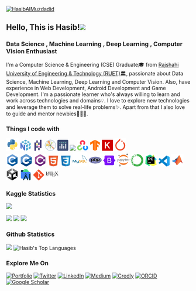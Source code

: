 <a href="https://github.com/HasibAlMuzdadid" target="_blank"><p align="left"> <img src="https://komarev.com/ghpvc/?username=HasibAlMuzdadid&label=Profile%20views&color=129e00" alt="HasibAlMuzdadid" /></a>
      
<h2 align="left">Hello, This is Hasib!<img src="https://raw.githubusercontent.com/iampavangandhi/iampavangandhi/master/gifs/Hi.gif" width="25px"><h3 align="left">Data Science , Machine Learning , Deep Learning , Computer Vision Enthusiast</h3></h2>

      
<p align="left">I'm a Computer Science & Engineering (CSE) Graduate🎓 from <a href="https://www.ruet.ac.bd/">Rajshahi University of Engineering & Technology (RUET)<a>🏛, passionate about Data Science, Machine Learning, Deep Learning and Computer Vision. Also, have experience in Web Development, Android Development and Game Development. I'm a passionate learner who's always willing to learn and work across technologies and domains💡. I love to explore new technologies and leverage them to solve real-life problems✨. Apart from that I also love to guide and mentor newbies👨🏻‍💻.<br>
<p/>
      
<h3>Things I code with</h3>
<p>
<img width="34px" src="https://raw.githubusercontent.com/devicons/devicon/master/icons/python/python-original.svg" /> 
<img width="30px" src="https://raw.githubusercontent.com/devicons/devicon/master/icons/numpy/numpy-original.svg" /> 
<img width="30px" src="https://raw.githubusercontent.com/devicons/devicon/master/icons/pandas/pandas-original.svg" />
<img width="30px" src="https://raw.githubusercontent.com/devicons/devicon/master/icons/matplotlib/matplotlib-original.svg" /> 
<img width="30px" src="https://raw.githubusercontent.com/devicons/devicon/master/icons/plotly/plotly-original.svg" /> 
<img width="55px" src="https://upload.wikimedia.org/wikipedia/commons/0/05/Scikit_learn_logo_small.svg" /> 
<img width="30px" src="https://github.com/devicons/devicon/blob/master/icons/opencv/opencv-original.svg" /> 
<img width="30px" src="https://github.com/devicons/devicon/blob/master/icons/tensorflow/tensorflow-original.svg" /> 
<img width="30px" src="https://github.com/devicons/devicon/blob/master/icons/keras/keras-original.svg" /> 
<img width="34px" src="https://github.com/devicons/devicon/blob/master/icons/pytorch/pytorch-original.svg" /> 
<br>      
<img width="34px" src="https://raw.githubusercontent.com/devicons/devicon/master/icons/c/c-original.svg" /> 
<img width="34px" src="https://raw.githubusercontent.com/devicons/devicon/master/icons/cplusplus/cplusplus-original.svg" /> 
<img width="34px" src="https://raw.githubusercontent.com/devicons/devicon/master/icons/csharp/csharp-original.svg" />       
<img width="30px" src="https://raw.githubusercontent.com/devicons/devicon/master/icons/html5/html5-original.svg" /> 
<img width="30px" src="https://raw.githubusercontent.com/devicons/devicon/master/icons/css3/css3-original.svg" /> 
<img width="40px" src="https://raw.githubusercontent.com/devicons/devicon/master/icons/mysql/mysql-original-wordmark.svg" /> 
<img width="35px" src="https://raw.githubusercontent.com/devicons/devicon/master/icons/php/php-original.svg" /> 
<img width="34px" src="https://raw.githubusercontent.com/devicons/devicon/master/icons/bootstrap/bootstrap-original.svg" />
<img width="35px" src="https://raw.githubusercontent.com/devicons/devicon/master/icons/jupyter/jupyter-original-wordmark.svg" /> 
<img width="34px" src="https://github.com/devicons/devicon/blob/master/icons/anaconda/anaconda-original.svg" /> 
<img width="34px" src="https://raw.githubusercontent.com/devicons/devicon/master/icons/pycharm/pycharm-original.svg" /> 
<img width="30px" src="https://raw.githubusercontent.com/devicons/devicon/master/icons/vscode/vscode-original.svg" /> 
<img width="34px" src="https://raw.githubusercontent.com/devicons/devicon/master/icons/matlab/matlab-original.svg" /> 
<img width="33px" src="https://raw.githubusercontent.com/devicons/devicon/master/icons/unity/unity-original.svg" /> 
<img width="33px" src="https://raw.githubusercontent.com/devicons/devicon/master/icons/androidstudio/androidstudio-original.svg" /> 
<img width="30px" src="https://github.com/devicons/devicon/blob/master/icons/git/git-original.svg" /> 
<img width="35px" src="https://github.com/devicons/devicon/blob/master/icons/latex/latex-original.svg" /> 
</p>  
      
      
<h3>Kaggle Statistics</h3>
<div align="left">
<a href="https://www.kaggle.com/hasibalmuzdadid"><img src="https://road-to-kaggle-grandmaster.vercel.app/api/simple/hasibalmuzdadid" /></a>
</div>
<p align="left">
<img src="https://road-to-kaggle-grandmaster.vercel.app/api/badges/hasibalmuzdadid/dataset" />
<img src="https://road-to-kaggle-grandmaster.vercel.app/api/badges/hasibalmuzdadid/notebook" />
<img src="https://road-to-kaggle-grandmaster.vercel.app/api/badges/hasibalmuzdadid/discussion" />
</p>

      
<h3>Github Statistics</h3>     
<div align="left">
<!-- <a href="https://github.com/HasibAlMuzdadid">
<img height="180em" src="https://github-readme-stats.vercel.app/api?username=HasibAlMuzdadid&show_icons=true&theme=gotham&include_all_commits=true&count_private=true&icon_color=FA8B00&hide_border=true" alt="Hasib's GitHub Stats"/> -->
<img height="180em" src="https://streak-stats.demolab.com?user=HasibAlMuzdadid&theme=dark&hide_border=true&count_private=true&background=0D1117">
<img height="180em" src="https://github-readme-stats-7crm.vercel.app/api/top-langs/?username=HasibAlMuzdadid&layout=compact&theme=dark&hide_border=true&bg_color=0D1117" alt="Hasib's Top Languages"/>
</a>
</div>     
      
      

<h3>Explore Me On</h3>      
<p>
<a href="https://hasibalmuzdadid.github.io" target="_blank"><img alt="Portfolio" src="https://img.shields.io/badge/Portfolio-%23000000.svg?style=flat-square&logo=Microsoft-edge&logoColor=FF7139&logoWidth=20" /></a>
<a href="https://twitter.com/muzdadid" target="_blank"><img alt="Twitter" src="https://img.shields.io/badge/Twitter-%23000000.svg?style=flat-square&logo=X&logoColor=white&logoWidth=20" /></a> 
<a href="https://www.linkedin.com/in/hasibalmuzdadid/" target="_blank"><img alt="LinkedIn" src="https://img.shields.io/badge/linkedIn-%230366c3.svg?style=flat-square&logo=linkedin&logoColor=white&logoWidth=20" /></a> 
<a href="https://www.kaggle.com/hasibalmuzdadid" target="_blank"><img alt="Medium" src="https://img.shields.io/badge/Kaggle-%2320beff.svg?style=flat-square&logo=kaggle&logoColor=white&logoWidth=20" /></a>
<a href="https://www.credly.com/users/hasibalmuzdadid" target="_blank"><img alt="Credly" src="https://img.shields.io/badge/Credly-%23fc720e.svg?style=flat-square&logo=credly&logoColor=white&logoWidth=20" /></a> 
<a href="https://orcid.org/0009-0003-4122-0616" target="_blank"><img alt="ORCID" src="https://img.shields.io/badge/ORCID-%2388CE02.svg?style=flat-square&logo=orcid&logoColor=white&logoWidth=20" /></a>
<a href="" target="_blank"><img alt="Google Scholar" src="https://img.shields.io/badge/Google Scholar-%234285F4.svg?style=flat-square&logo=googlescholar&logoColor=white&logoWidth=20" /></a>
</p>




